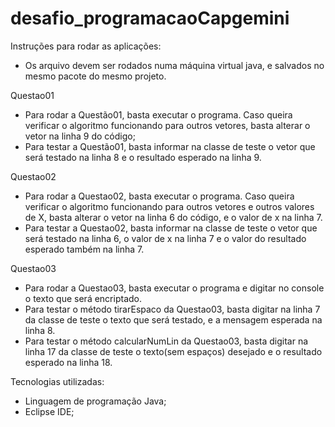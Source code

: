 # desafio_programacaoCapgemini
Instruções para rodar as aplicações:
* Os arquivo devem ser rodados numa máquina virtual java, e salvados no mesmo pacote do mesmo projeto.

Questao01
* Para rodar a Questão01, basta executar o programa. Caso queira verificar o algoritmo funcionando para outros vetores, basta alterar o vetor na linha 9 do código;
* Para testar a Questão01, basta informar na classe de teste o vetor que será testado na linha 8 e o resultado esperado na linha 9.

Questao02
* Para rodar a Questao02, basta executar o programa. Caso queira verificar o algoritmo funcionando para outros vetores e outros valores de X, basta alterar o vetor na linha 6 do código, e o valor de x na linha 7.
* Para testar a Questao02, basta informar na classe de teste o vetor que será testado na linha 6, o valor de x na linha 7 e o valor do resultado esperado também na linha 7.

Questao03
* Para rodar a Questao03, basta executar o programa e digitar no console o texto que será encriptado. 
* Para testar o método tirarEspaco da Questao03, basta digitar na linha 7 da classe de teste o texto que será testado, e a mensagem esperada na linha 8.
* Para testar o método calcularNumLin da Questao03, basta digitar na linha 17 da classe de teste o texto(sem espaços) desejado e o resultado esperado na linha 18.

Tecnologias utilizadas:
* Linguagem de programação Java;
* Eclipse IDE;
